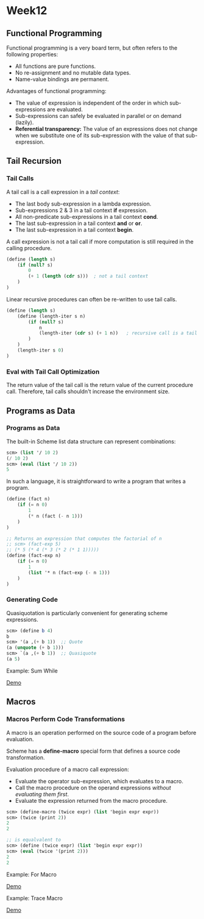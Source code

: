 # Week12

## Functional Programming

Functional programming is a very board term, but often refers to the following properties:

- All functions are pure functions.
- No re-assignment and no mutable data types.
- Name-value bindings are permanent.

Advantages of functional programming:

- The value of expression is independent of the order in which sub-expressions are evaluated.
- Sub-expressions can safely be evaluated in parallel or on demand (lazily).
- **Referential transparency:** The value of an expressions does not change when we substitute one of its sub-expression with the value of that sub-expression.

## Tail Recursion

### Tail Calls

A tail call is a call expression in a _tail context_:

- The last body sub-expression in a lambda expression.
- Sub-expressions 2 & 3 in a tail context **if** expression.
- All non-predicate sub-expressions in a tail context **cond**.
- The last sub-expression in a tail context **and** or **or**.
- The last sub-expression in a tail context **begin**.

A call expression is not a tail call if more computation is still required in the calling procedure.

```scheme
(define (length s)
    (if (null? s)
        0
        (+ 1 (length (cdr s)))  ; not a tail context
    )
)
```

Linear recursive procedures can often be re-written to use tail calls.

```scheme
(define (length s)
    (define (length-iter s n)
        (if (null? s)
            n
            (length-iter (cdr s) (+ 1 n))   ; recursive call is a tail call
        )
    )
    (length-iter s 0)
)
```

### Eval with Tail Call Optimization

The return value of the tail call is the return value of the current procedure call. Therefore, tail calls shouldn't increase the environment size.

## Programs as Data

### Programs as Data

The built-in Scheme list data structure can represent combinations:

```scheme
scm> (list '/ 10 2)
(/ 10 2)
scm> (eval (list '/ 10 2))
5
```

In such a language, it is straightforward to write a program that writes a program.

```scheme
(define (fact n)
    (if (= n 0)
        1
        (* n (fact (- n 1)))
    )
)

;; Returns an expression that computes the factorial of n
;; scm> (fact-exp 5)
;; (* 5 (* 4 (* 3 (* 2 (* 1 1)))))
(define (fact-exp n)
    (if (= n 0)
        1
        (list '* n (fact-exp (- n 1)))
    )
)
```

### Generating Code

Quasiquotation is particularly convenient for generating scheme expressions.

```scheme
scm> (define b 4)
b
scm> '(a ,(+ b 1))  ;; Quote
(a (unquote (+ b 1)))
scm> `(a ,(+ b 1))  ;; Quasiquote
(a 5)
```

Example: Sum While

[Demo](demo/example/scheme/sum-while.scm)

## Macros

### Macros Perform Code Transformations

A macro is an operation performed on the source code of a program before evaluation.

Scheme has a **define-macro** special form that defines a source code transformation.

Evaluation procedure of a macro call expression:

- Evaluate the operator sub-expression, which evaluates to a macro.
- Call the macro procedure on the operand expressions _without evaluating them first_.
- Evaluate the expression returned from the macro procedure.

```scheme
scm> (define-macro (twice expr) (list 'begin expr expr))
scm> (twice (print 2))
2
2

;; is equalvalent to
scm> (define (twice expr) (list 'begin expr expr))
scm> (eval (twice '(print 2)))
2
2
```

Example: For Macro

[Demo](demo/example/scheme/macro-for.scm)

Example: Trace Macro

[Demo](demo/example/scheme/macro-trace.scm)
